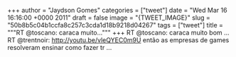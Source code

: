 
+++
author = "Jaydson Gomes"
categories = ["tweet"]
date = "Wed Mar 16 16:16:00 +0000 2011"
draft = false
image = "{TWEET_IMAGE}"
slug = "50b8b5c04b1ccfa8c257c3cda1d18b9218d04267"
tags = ["tweet"]
title = """RT @toscano: caraca muito..."""
+++
RT @toscano: caraca muito bom ... RT @trentnoir: http://youtu.be/vleQYEC0m9U então as empresas de games resolveram ensinar como fazer tr ...
